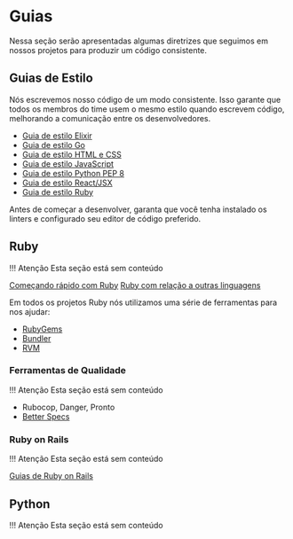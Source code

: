 # Guias

Nessa seção serão apresentadas algumas diretrizes que seguimos em nossos projetos para produzir um código consistente.

## Guias de Estilo

Nós escrevemos nosso código de um modo consistente. Isso garante que todos os membros do time usem o mesmo estilo quando escrevem código, melhorando a comunicação entre os desenvolvedores.

* [Guia de estilo Elixir](https://github.com/christopheradams/elixir_style_guide)
* [Guia de estilo Go](https://github.com/golang/go/wiki/CodeReviewComments)
* [Guia de estilo HTML e CSS](https://google.github.io/styleguide/htmlcssguide.html)
* [Guia de estilo JavaScript](https://github.com/airbnb/javascript)
* [Guia de estilo Python PEP 8](https://www.python.org/dev/peps/pep-0008/)
* [Guia de estilo React/JSX](https://github.com/airbnb/javascript/tree/master/react)
* [Guia de estilo Ruby](https://github.com/bbatsov/ruby-style-guide)

Antes de começar a desenvolver, garanta que você tenha instalado os linters e configurado seu editor de código preferido.

## Ruby

!!! Atenção
    Esta seção está sem conteúdo

[Começando rápido com Ruby](https://www.ruby-lang.org/en/documentation/quickstart)
[Ruby com relação a outras linguagens](https://www.ruby-lang.org/en/documentation/ruby-from-other-languages)

Em todos os projetos Ruby nós utilizamos uma série de ferramentas para nos ajudar:

* [RubyGems](http://guides.rubygems.org)
* [Bundler](http://bundler.io)
* [RVM](https://rvm.io)

### Ferramentas de Qualidade

!!! Atenção
    Esta seção está sem conteúdo

* Rubocop, Danger, Pronto
* [Better Specs](http://www.betterspecs.org/)

### Ruby on Rails

!!! Atenção
    Esta seção está sem conteúdo

[Guias de Ruby on Rails](http://guides.rubyonrails.org)

## Python

!!! Atenção
    Esta seção está sem conteúdo
